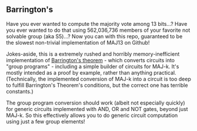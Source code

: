 ## Barrington's

Have you ever wanted to compute the majority vote among 13 bits...? Have you ever wanted to do that using 562,036,736 members of your favorite not solvable group (aka S5)...? Now you can with this repo, guaranteed to be the slowest non-trivial implementation of MAJ13 on Github!

Jokes-aside, this is a extremely rushed and horribly memory-inefficient implementation of [Barrington's theorem](https://en.wikipedia.org/wiki/NC_(complexity)#Barrington's_theorem) - which converts circuits into "group programs" - including a simple builder of circuits for MAJ-k. It's mostly intended as a proof by example, rather than anything practical. (Technically, the implemented conversion of MAJ-k into a circuit is too deep to fulfill Barrington's Theorem's conditions, but the correct one has terrible constants.)

The group program conversion should work (albeit not especially quickly) for generic circuits implemented with AND, OR and NOT gates, beyond just MAJ-k. So this effectively allows you to do generic circuit computation using just a few group elements!